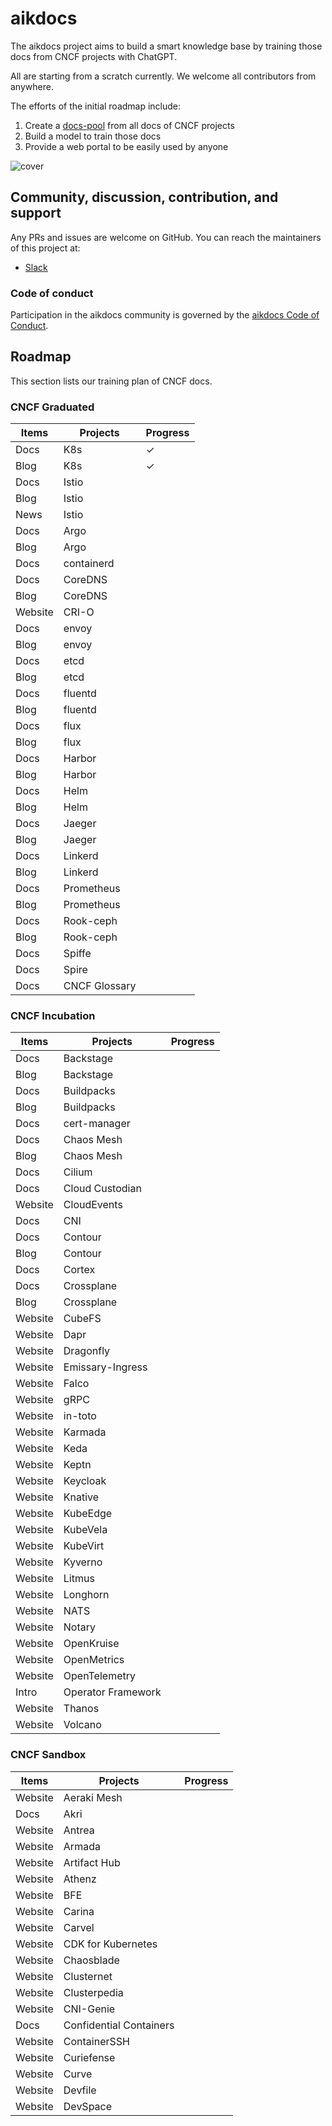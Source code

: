 # aikdocs

The aikdocs project aims to build a smart knowledge base by training those docs from CNCF projects with ChatGPT.

All are starting from a scratch currently. We welcome all contributors from anywhere.

The efforts of the initial roadmap include:

1. Create a [docs-pool](./pool/README.md) from all docs of CNCF projects
1. Build a model to train those docs
1. Provide a web portal to be easily used by anyone

![cover](./images/aikdocs1.jpg)

## Community, discussion, contribution, and support

Any PRs and issues are welcome on GitHub. You can reach the maintainers of this project at:

- [Slack](https://app.slack.com/huddle/T08PSQ7BQ/C05H1HQJGEB)

### Code of conduct

Participation in the aikdocs community is governed by the [aikdocs Code of Conduct](code-of-conduct.md).

## Roadmap

This section lists our training plan of CNCF docs.

### CNCF Graduated

| Items   | Projects      | Progress |
| ------- | ------------- | -------- |
| Docs    | K8s           | &check;  |
| Blog    | K8s           | &check;  |
| Docs    | Istio         |          |
| Blog    | Istio         |          |
| News    | Istio         |          |
| Docs    | Argo          |          |
| Blog    | Argo          |          |
| Docs    | containerd    |          |
| Docs    | CoreDNS       |          |
| Blog    | CoreDNS       |          |
| Website | CRI-O         |          |
| Docs    | envoy         |          |
| Blog    | envoy         |          |
| Docs    | etcd          |          |
| Blog    | etcd          |          |
| Docs    | fluentd       |          |
| Blog    | fluentd       |          |
| Docs    | flux          |          |
| Blog    | flux          |          |
| Docs    | Harbor        |          |
| Blog    | Harbor        |          |
| Docs    | Helm          |          |
| Blog    | Helm          |          |
| Docs    | Jaeger        |          |
| Blog    | Jaeger        |          |
| Docs    | Linkerd       |          |
| Blog    | Linkerd       |          |
| Docs    | Prometheus    |          |
| Blog    | Prometheus    |          |
| Docs    | Rook-ceph     |          |
| Blog    | Rook-ceph     |          |
| Docs    | Spiffe        |          |
| Docs    | Spire         |          |
| Docs    | CNCF Glossary |          |

### CNCF Incubation

| Items   | Projects           | Progress |
| ------- | ------------------ | -------- |
| Docs    | Backstage          |          |
| Blog    | Backstage          |          |
| Docs    | Buildpacks         |          |
| Blog    | Buildpacks         |          |
| Docs    | cert-manager       |          |
| Docs    | Chaos Mesh         |          |
| Blog    | Chaos Mesh         |          |
| Docs    | Cilium             |          |
| Docs    | Cloud Custodian    |          |
| Website | CloudEvents        |          |
| Docs    | CNI                |          |
| Docs    | Contour            |          |
| Blog    | Contour            |          |
| Docs    | Cortex             |          |
| Docs    | Crossplane         |          |
| Blog    | Crossplane         |          |
| Website | CubeFS             |          |
| Website | Dapr               |          |
| Website | Dragonfly          |          |
| Website | Emissary-Ingress   |          |
| Website | Falco              |          |
| Website | gRPC               |          |
| Website | in-toto            |          |
| Website | Karmada            |          |
| Website | Keda               |          |
| Website | Keptn              |          |
| Website | Keycloak           |          |
| Website | Knative            |          |
| Website | KubeEdge           |          |
| Website | KubeVela           |          |
| Website | KubeVirt           |          |
| Website | Kyverno            |          |
| Website | Litmus             |          |
| Website | Longhorn           |          |
| Website | NATS               |          |
| Website | Notary             |          |
| Website | OpenKruise         |          |
| Website | OpenMetrics        |          |
| Website | OpenTelemetry      |          |
| Intro   | Operator Framework |          |
| Website | Thanos             |          |
| Website | Volcano            |          |

### CNCF Sandbox

| Items   | Projects                | Progress |
| ------- | ----------------------- | -------- |
| Website | Aeraki Mesh             |          |
| Docs    | Akri                    |          |
| Website | Antrea                  |          |
| Website | Armada                  |          |
| Website | Artifact Hub            |          |
| Website | Athenz                  |          |
| Website | BFE                     |          |
| Website | Carina                  |          |
| Website | Carvel                  |          |
| Website | CDK for Kubernetes      |          |
| Website | Chaosblade              |          |
| Website | Clusternet              |          |
| Website | Clusterpedia            |          |
| Website | CNI-Genie               |          |
| Docs    | Confidential Containers |          |
| Website | ContainerSSH            |          |
| Website | Curiefense              |          |
| Website | Curve                   |          |
| Website | Devfile                 |          |
| Website | DevSpace                |          |
